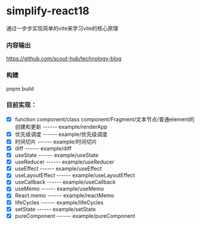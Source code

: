 # simplify-react18
通过一步步实现简单的vite来学习vite的核心原理

### 内容输出
https://github.com/scout-hub/technology-blog

### 构建
pnpm build

### 目前实现：

 - [x] function component/class component/Fragment/文本节点/普通element的创建和更新 ------ example/renderApp
 - [x] 优先级调度 ------ example/优先级调度
 - [x] 时间切片 ------ example/时间切片
 - [x] diff ------ example/diff
 - [x] useState ------ example/useState
 - [x] useReducer ------ example/useReducer
 - [x] useEffect ------ example/useEffect
 - [x] useLayoutEffect ------ example/useLayoutEffect
 - [x] useCallback ------ example/useCallback
 - [x] useMemo ------ example/useMemo
 - [x] React.memo ------ example/reactMemo
 - [x] lifeCycles ------ example/lifeCycles
 - [x] setState ------ example/setState
 - [x] pureComponent ------ example/pureComponent
